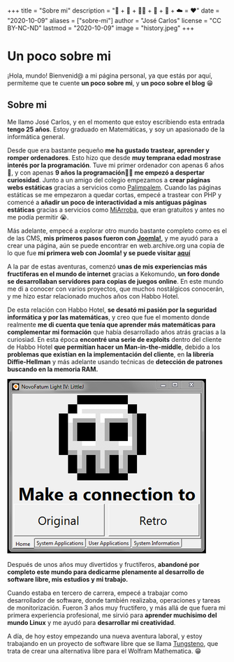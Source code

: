 +++
title = "Sobre mi"
description = "📏 + 🔬 + 👨‍💻 + 🚴 + 🐧 + ☁️ = ❤️"
date = "2020-10-09"
aliases = ["sobre-mi"]
author = "José Carlos"
license = "CC BY-NC-ND"
lastmod = "2020-10-09"
image = "history.jpeg"
+++

# Un poco sobre mi

¡Hola, mundo! Bienvenid@ a mi página personal, ya que estás por aquí, permíteme que te cuente **un poco sobre mi**, y **un poco sobre el blog** 😁

## Sobre mi
Me llamo José Carlos, y en el momento que estoy escribiendo esta entrada **tengo 25 años**. Estoy graduado en Matemáticas, y soy un apasionado de la informática general.

Desde que era bastante pequeño **me ha gustado trastear, aprender y romper ordenadores**. Esto hizo que desde **muy temprana edad mostrase interés por la programación**. Tuve mi primer ordenador con apenas 6 años 👶, y con apenas **9 años la programación👨‍💻 me empezó a despertar curiosidad**. Junto a un amigo del colegio empezamos a **crear páginas webs estáticas** gracias a servicios como [Palimpalem](https://www.palimpalem.com/). Cuando las páginas estáticas se me empezaron a quedar cortas, empecé a trastear con PHP y comencé a **añadir un poco de interactividad a mis antiguas páginas estáticas** gracias a servicios como [MiArroba](https://miarroba.com/), que eran gratuitos y antes no me podía permitir 😭.

Más adelante, empecé a explorar otro mundo bastante completo como es el de las CMS, **mis primeros pasos fueron con [Joomla!](https://www.joomla.org/)**, y me ayudó para a crear una página, aún se puede encontrar en web.archive.org una copia de lo que fue **mi primera web con Joomla! y se puede visitar [aquí](https://web.archive.org/web/20090922235954/http://www.serieh.com/)**

A la par de estas aventuras, comenzó **unas de mis experiencias más fructiferas en el mundo de internet** gracias a Kekomundo, **un foro donde se desarrollaban servidores para copias de juegos online**. En este mundo me di a conocer con varios proyectos, que muchos nostálgicos conocerán, y me hizo estar relacionado muchos años con Habbo Hotel.

De esta relación con Habbo Hotel, **se desató mi pasión por la seguridad informática y por las matemáticas**, y creo que fue el momento donde realmente **me di cuenta que tenía que aprender más matemáticas para complementar mi formación** que había desarrollado años atrás gracias a la curiosiad. En esta época **encontré una serie de exploits** dentro del cliente de Habbo Hotel **que permitían hacer un Man-in-the-middle**, debido a los **problemas que existían en la implementación del cliente**, en **la librería Diffie-Hellman** y más adelante usando tećnicas de **detección de patrones buscando en la memoria RAM.**

![NovoFatum](novofatum.png)

Después de unos años muy divertidos y fructíferos, **abandoné por completo este mundo para dedicarme plenamente al desarrollo de software libre, mis estudios y mi trabajo.**

Cuando estaba en tercero de carrera, empecé a trabajar como desarrollador de software, donde también realizaba, operaciones y tareas de monitorización. Fueron 3 años muy fructifero, y más allá de que fuera mi primera experiencia profesional, me sirvió para **aprender muchísimo del mundo Linux** y me ayudó para **desarrollar mi creatividad**.

A día, de hoy estoy empezando una nueva aventura laboral, y estoy trabajando en un proyecto de software libre que se llama [Tungsteno](https://github.com/tungstenoapp/Tungsteno), que trata de crear una alternativa libre para el Wolfram Mathematica. 😁
